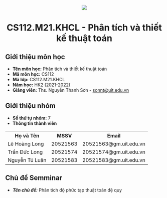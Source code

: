 <p align="center">
   <a href="https://www.uit.edu.vn/">
      <img src="https://i.imgur.com/WmMnSRt.png" border="none">
   </a>
</p>
<h1 align="center">
    CS112.M21.KHCL - Phân tích và thiết kế thuật toán
</h1>

<h2>
   Giới thiệu môn học   
</h2>

- **Tên môn học:** Phân tích và thiết kế thuật toán
- **Mã môn học:** CS112
- **Mã lớp:** CS112.M21.KHCL
- **Năm học:** HK2 (2021-2022)
- **Giảng viên:** Ths. Nguyễn Thanh Sơn - sonnt@uit.edu.vn

<h2>
   Giới thiệu nhóm
</h2>

- **Số thứ tự nhóm:** 7
- **Thông tin thành viên**

<table align="center">
      <tr>
       <th>Họ và Tên</th>
       <th>MSSV</th>
       <th>Email</th>
      </tr>
      <tr>
       <td>Lê Hoàng Long</td>
       <td>20521563</td>
       <td>20521563@gm.uit.edu.vn</td>  
      </tr>
      <tr>
       <td>Trần Đức Long</td>
       <td>20521574</td>
       <td>20521574@gm.uit.edu.vn</td>  
      </tr>
      <tr>
       <td>Nguyễn Tú Luân</td>
       <td>20521583</td>
       <td>20521583@gm.uit.edu.vn</td>  
      </tr>
</table>

<h2>
  Chủ đề Semminar
</h2>

- ***Tên chủ đề:*** Phân tích độ phức tạp thuật toán đệ quy
